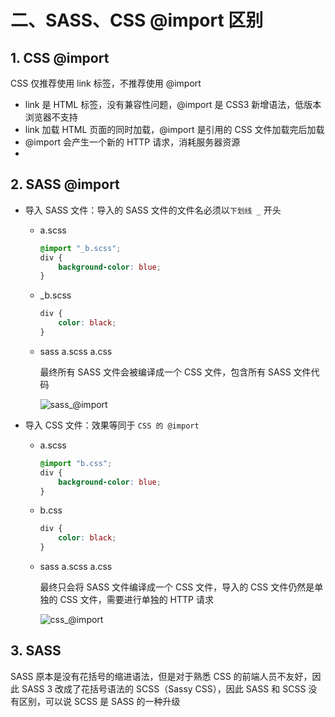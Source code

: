 # 二、SASS、CSS @import 区别

## 1. CSS @import

CSS 仅推荐使用 link 标签，不推荐使用 @import

* link 是 HTML 标签，没有兼容性问题，@import 是 CSS3 新增语法，低版本浏览器不支持
* link 加载 HTML 页面的同时加载，@import 是引用的 CSS 文件加载完后加载
* @import 会产生一个新的 HTTP 请求，消耗服务器资源
* 

## 2. SASS @import

* 导入 SASS 文件：导入的 SASS 文件的文件名必须以`下划线 _` 开头
  * a.scss

    ```scss
    @import "_b.scss";
    div {
        background-color: blue;
    }
    ```

  * _b.scss

    ```scss
    div {
        color: black;
    }
    ```

  * sass a.scss a.css

    最终所有 SASS 文件会被编译成一个 CSS 文件，包含所有 SASS 文件代码

    ![sass_@import]()

* 导入 CSS 文件：效果等同于 `CSS 的 @import`
  * a.scss

    ```scss
    @import "b.css";
    div {
        background-color: blue;
    }
    ```

  * b.css

    ```css
    div {
        color: black;
    }
    ```

  * sass a.scss a.css

    最终只会将 SASS 文件编译成一个 CSS 文件，导入的 CSS 文件仍然是单独的 CSS 文件，需要进行单独的 HTTP 请求

    ![css_@import]()

## 3. SASS

SASS 原本是没有花括号的缩进语法，但是对于熟悉 CSS 的前端人员不友好，因此 SASS 3 改成了花括号语法的 SCSS（Sassy CSS），因此 SASS 和 SCSS 没有区别，可以说 SCSS 是 SASS 的一种升级
